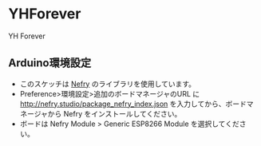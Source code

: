 # YHForever
YH Forever


## Arduino環境設定
* このスケッチは [Nefry](https://nefry.studio/) のライブラリを使用しています。
* Preference>環境設定>追加のボードマネージャのURL に http://nefry.studio/package_nefry_index.json を入力してから、ボードマネージャから Nefry をインストールしてください。
* ボードは Nefry Module > Generic ESP8266 Module を選択してください。
